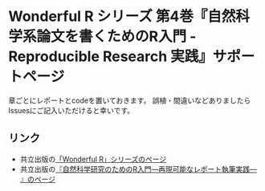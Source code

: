 # Wonderful R シリーズ 第4巻『自然科学系論文を書くためのR入門 -Reproducible Research 実践』サポートページ

章ごとにレポートとcodeを置いておきます。
誤植・間違いなどありましたらIssuesにご記入いただけると幸いです。

## リンク
* 共立出版の[「Wonderful R」シリーズのページ](http://www.kyoritsu-pub.co.jp/series/205/)
* 共立出版の[『自然科学研究のためのR入門―再現可能なレポート執筆実践― 』のページ](http://www.kyoritsu-pub.co.jp/bookdetail/9784320112445)
